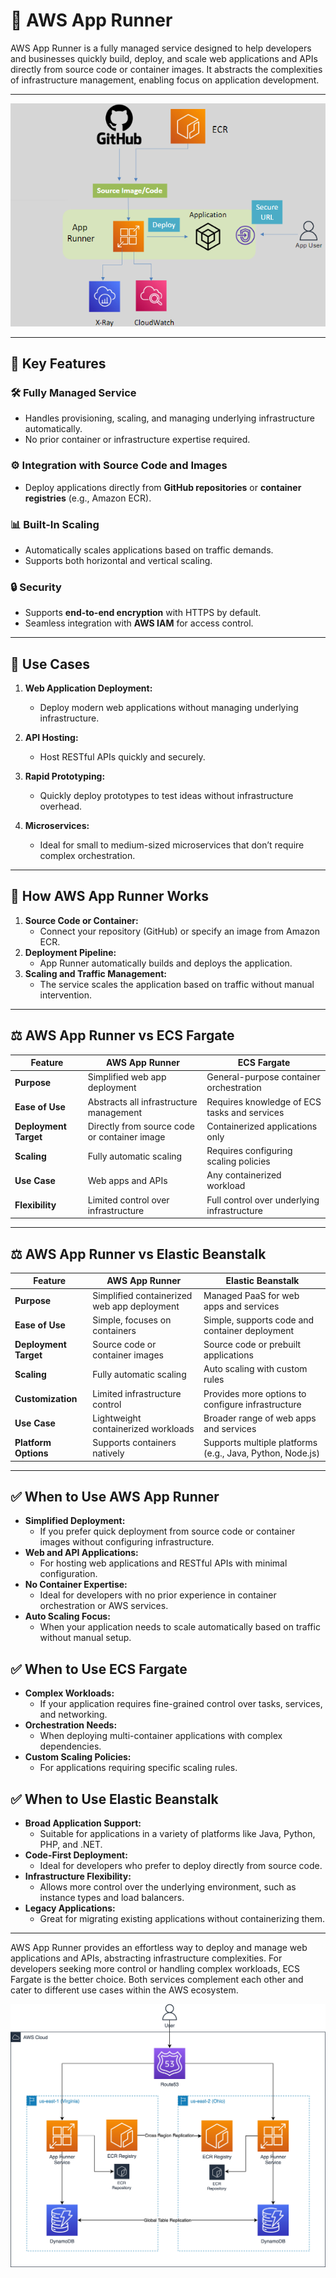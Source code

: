 # 🚤 AWS App Runner

AWS App Runner is a fully managed service designed to help developers and businesses quickly build, deploy, and scale web applications and APIs directly from source code or container images. It abstracts the complexities of infrastructure management, enabling focus on application development.

---

<div style="text-align: center;">
    <img alt="App Runner" src="images/app-runner.png" />
</div>

---

## 🌟 Key Features

### 🛠️ Fully Managed Service

- Handles provisioning, scaling, and managing underlying infrastructure automatically.
- No prior container or infrastructure expertise required.

### ⚙️ Integration with Source Code and Images

- Deploy applications directly from **GitHub repositories** or **container registries** (e.g., Amazon ECR).

### 📊 Built-In Scaling

- Automatically scales applications based on traffic demands.
- Supports both horizontal and vertical scaling.

### 🔒 Security

- Supports **end-to-end encryption** with HTTPS by default.
- Seamless integration with **AWS IAM** for access control.

---

## 🎯 Use Cases

1. **Web Application Deployment:**

   - Deploy modern web applications without managing underlying infrastructure.

2. **API Hosting:**

   - Host RESTful APIs quickly and securely.

3. **Rapid Prototyping:**

   - Quickly deploy prototypes to test ideas without infrastructure overhead.

4. **Microservices:**
   - Ideal for small to medium-sized microservices that don’t require complex orchestration.

---

## 🔄 How AWS App Runner Works

1. **Source Code or Container:**
   - Connect your repository (GitHub) or specify an image from Amazon ECR.
2. **Deployment Pipeline:**
   - App Runner automatically builds and deploys the application.
3. **Scaling and Traffic Management:**
   - The service scales the application based on traffic without manual intervention.

---

## ⚖️ AWS App Runner vs ECS Fargate

| **Feature**           | **AWS App Runner**                           | **ECS Fargate**                              |
| --------------------- | -------------------------------------------- | -------------------------------------------- |
| **Purpose**           | Simplified web app deployment                | General-purpose container orchestration      |
| **Ease of Use**       | Abstracts all infrastructure management      | Requires knowledge of ECS tasks and services |
| **Deployment Target** | Directly from source code or container image | Containerized applications only              |
| **Scaling**           | Fully automatic scaling                      | Requires configuring scaling policies        |
| **Use Case**          | Web apps and APIs                            | Any containerized workload                   |
| **Flexibility**       | Limited control over infrastructure          | Full control over underlying infrastructure  |

---

## ⚖️ AWS App Runner vs Elastic Beanstalk

| **Feature**           | **AWS App Runner**                          | **Elastic Beanstalk**                                     |
| --------------------- | ------------------------------------------- | --------------------------------------------------------- |
| **Purpose**           | Simplified containerized web app deployment | Managed PaaS for web apps and services                    |
| **Ease of Use**       | Simple, focuses on containers               | Simple, supports code and container deployment            |
| **Deployment Target** | Source code or container images             | Source code or prebuilt applications                      |
| **Scaling**           | Fully automatic scaling                     | Auto scaling with custom rules                            |
| **Customization**     | Limited infrastructure control              | Provides more options to configure infrastructure         |
| **Use Case**          | Lightweight containerized workloads         | Broader range of web apps and services                    |
| **Platform Options**  | Supports containers natively                | Supports multiple platforms (e.g., Java, Python, Node.js) |

---

## ✅ When to Use AWS App Runner

- **Simplified Deployment:**
  - If you prefer quick deployment from source code or container images without configuring infrastructure.
- **Web and API Applications:**
  - For hosting web applications and RESTful APIs with minimal configuration.
- **No Container Expertise:**
  - Ideal for developers with no prior experience in container orchestration or AWS services.
- **Auto Scaling Focus:**
  - When your application needs to scale automatically based on traffic without manual setup.

## ✅ When to Use ECS Fargate

- **Complex Workloads:**
  - If your application requires fine-grained control over tasks, services, and networking.
- **Orchestration Needs:**
  - When deploying multi-container applications with complex dependencies.
- **Custom Scaling Policies:**
  - For applications requiring specific scaling rules.

## ✅ When to Use Elastic Beanstalk

- **Broad Application Support:**
  - Suitable for applications in a variety of platforms like Java, Python, PHP, and .NET.
- **Code-First Deployment:**
  - Ideal for developers who prefer to deploy directly from source code.
- **Infrastructure Flexibility:**
  - Allows more control over the underlying environment, such as instance types and load balancers.
- **Legacy Applications:**
  - Great for migrating existing applications without containerizing them.

---

AWS App Runner provides an effortless way to deploy and manage web applications and APIs, abstracting infrastructure complexities. For developers seeking more control or handling complex workloads, ECS Fargate is the better choice. Both services complement each other and cater to different use cases within the AWS ecosystem.

<div style="text-align: center;">
    <img alt="app-runner-design-ex" src="images/app-runner-design-ex.png" />
</div>
